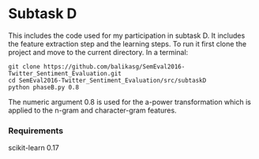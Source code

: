 # Subtask D
This includes the code used for my participation in subtask D. It includes the feature extraction step and the learning steps.
To run it first clone the project and move to the current directory. In a terminal:

```
git clone https://github.com/balikasg/SemEval2016-Twitter_Sentiment_Evaluation.git
cd SemEval2016-Twitter_Sentiment_Evaluation/src/subtaskD
python phaseB.py 0.8
```

The numeric argument 0.8 is used for the a-power transformation which is applied to the n-gram and character-gram features.


### Requirements
scikit-learn 0.17
